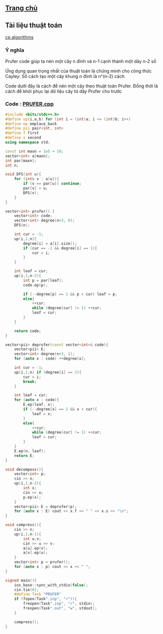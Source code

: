 ## [Trang chủ](https://ppap-1264589.github.io/interesting-solution)

## Tài liệu thuật toán
[cp algorithms](https://cp-algorithms.com/graph/pruefer_code.html)


### Ý nghĩa
Prufer code giúp ta nén một cây n đỉnh và n-1 cạnh thành một dãy n-2 số

Ứng dụng quan trọng nhất của thuật toán là chứng minh cho công thức Cayley: Số cách tạo một cây khung n đỉnh là 
n^(n-2) cách

Code dưới đây là cách để nén một cây theo thuật toán Prufer. Đồng thời là cách để khôi phục lại dữ liệu cây từ dãy Prufer cho trước

### Code : [PRUFER.cpp](https://ideone.com/pVGryP)

``` c++
#include <bits/stdc++.h>
#define up(i,a,b) for (int i = (int)a; i <= (int)b; i++)
#define ep emplace_back
#define pii pair<int, int>
#define f first
#define s second
using namespace std;

const int maxn = 1e5 + 10;
vector<int> a[maxn];
int par[maxn];
int n;

void DFS(int u){
    for (int& v : a[u]){
        if (v == par[u]) continue;
        par[v] = u;
        DFS(v);
    }
}

vector<int> prufer() {
    vector<int> code;
    vector<int> degree(n+3, 0);
    DFS(n);

    int cur = -1;
    up(i,1,n){
        degree[i] = a[i].size();
        if (cur == -1 && degree[i] == 1){
            cur = i;
        }
    }

    int leaf = cur;
    up(i,1,n-2){
        int p = par[leaf];
        code.ep(p);

        if (--degree[p] == 1 && p < cur) leaf = p;
        else{
            ++cur;
            while (degree[cur] != 1) ++cur;
            leaf = cur;
        }
    }

    return code;
}

vector<pii> deprufer(const vector<int>& code){
    vector<pii> E;
    vector<int> degree(n+3, 1);
    for (auto x : code) ++degree[x];

    int cur = -1;
    up(i,1,n) if (degree[i] == 1){
        cur = i;
        break;
    }

    int leaf = cur;
    for (auto x : code){
        E.ep(leaf, x);
        if (--degree[x] == 1 && x < cur){
            leaf = x;
        }
        else{
            ++cur;
            while (degree[cur] != 1) ++cur;
            leaf = cur;
        }
    }
    E.ep(n, leaf);
    return E;
}

void decompess(){
	vector<int> p;
    cin >> n;
    up(i,1,n-2){
        int x;
        cin >> x;
        p.ep(x);
    }
    vector<pii> E = deprufer(p);
    for (auto x : E) cout << x.f << " " << x.s << "\n";
}

void compress(){
    cin >> n;
    up(i,1,n-1){
        int u,v;
        cin >> u >> v;
        a[u].ep(v);
        a[v].ep(u);
    }
    vector<int> p = prufer();
    for (auto x : p) cout << x << " ";
}

signed main(){
    ios_base::sync_with_stdio(false);
    cin.tie(0);
    #define Task "PRUFER"
    if (fopen(Task".inp", "r")){
        freopen(Task".inp", "r", stdin);
        freopen(Task".out", "w", stdout);
    }

    compress();
}
```
